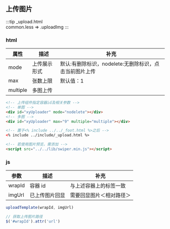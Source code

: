 ## 上传图片

:::tip
\_upload.html <br/>
common.less => .uploadImg
:::

### html

| 属性     | 描述         | 补充                                                   |
| -------- | ------------ | ------------------------------------------------------ |
| mode     | 上传展示形式 | 默认:有删除标识，nodelete:无删除标识，点击当前图片上传 |
| max      | 张数上限     | 默认值：1                                              |
| multiple | 多图上传     |                                                        |

```html
<!-- 上传组件指定容器id及相关参数 -->
<!-- 单图 -->
<div id="xyUploader" mode="nodelete"></div>
<!-- 多图 -->
<div id="xyUploader" max="9" multiple="multiple"></div>

<!-- 置于<% include ../../_foot.html %>之后 -->
<% include ../include/_upload.html %>

<!-- 若使用图片预览，需添加 -->
<script src="../../lib/swiper.min.js"></script>
```

### js

| 参数   | 描述           | 补充                     |
| ------ | -------------- | ------------------------ |
| wrapId | 容器 id        | 与上述容器上的标签一致   |
| imgUrl | 已上传图片回显 | 需要回显图片＜相对路径＞ |

```js
uploadTemplate(wrapId, imgUrl)

// 获取上传图片路径
$('#wrapId').attr('url')
```
